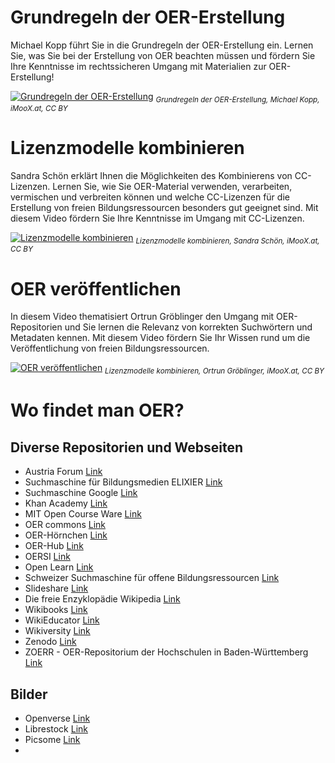 # Grundregeln der OER-Erstellung

Michael Kopp führt Sie in die Grundregeln der OER-Erstellung ein. Lernen Sie, was Sie bei der Erstellung von OER beachten müssen und fördern Sie Ihre Kenntnisse im rechtssicheren Umgang mit Materialien zur OER-Erstellung!  

[![Grundregeln der OER-Erstellung](https://user-images.githubusercontent.com/118910734/208621210-cf081d8c-2d60-4083-9c58-b04dac89851c.png)](https://www.youtube.com/embed/14BebGz01rU)
<sub>*Grundregeln der OER-Erstellung, Michael Kopp, iMooX.at, CC BY*</sub>

# Lizenzmodelle kombinieren

Sandra Schön erklärt Ihnen die Möglichkeiten des Kombinierens von CC-Lizenzen. Lernen Sie, wie Sie OER-Material verwenden, verarbeiten, vermischen und verbreiten können und welche CC-Lizenzen für die Erstellung von freien Bildungsressourcen besonders gut geeignet sind. Mit diesem Video fördern Sie Ihre Kenntnisse im Umgang mit CC-Lizenzen.  
 
[![Lizenzmodelle kombinieren](https://user-images.githubusercontent.com/118910734/208629082-548b9f82-22db-482a-a800-466f99e2638b.png)](https://www.youtube.com/watch?v=IFdAXlmicRw)
<sub>*Lizenzmodelle kombinieren, Sandra Schön, iMooX.at, CC BY*</sub>

# OER veröffentlichen
In diesem Video thematisiert Ortrun Gröblinger den Umgang mit OER-Repositorien und Sie lernen die Relevanz von korrekten Suchwörtern und Metadaten kennen. Mit diesem Video fördern Sie Ihr Wissen rund um die Veröffentlichung von freien Bildungsressourcen.  

[![OER veröffentlichen](https://user-images.githubusercontent.com/118910734/208649814-b62f23e5-0148-4373-94ce-66a6fe7d584b.png)](https://www.youtube.com/watch?v=rJss2QvTnB8)
<sub>*Lizenzmodelle kombinieren, Ortrun Gröblinger, iMooX.at, CC BY*</sub>

# Wo findet man OER?

## Diverse Repositorien und Webseiten
* Austria Forum [Link](https://austria-forum.org/)
* Suchmaschine für Bildungsmedien ELIXIER [Link](https://www.bildungsserver.de/elixier/)
* Suchmaschine Google [Link](https://www.google.com/)
* Khan Academy [Link](https://de.khanacademy.org/)
* MIT Open Course Ware [Link](https://ocw.mit.edu/index.htm)
* OER commons [Link](https://www.oercommons.org/)
* OER-Hörnchen [Link](https://oerhoernchen.de/)
* OER-Hub [Link](https://portal.openeducation.at/)
* OERSI [Link](https://oersi.de/resources/)
* Open Learn [Link](https://www.open.edu/openlearn/)
* Schweizer Suchmaschine für offene Bildungsressourcen [Link](https://www.oerch.ch/)
* Slideshare [Link](http://www.slideshare.net/)
* Die freie Enzyklopädie Wikipedia [Link](https://www.wikipedia.org/)
* Wikibooks [Link](https://www.wikibooks.org/)
* WikiEducator [Link](https://wikieducator.org/Main_Page)
* Wikiversity [Link](https://de.wikiversity.org/wiki/Hauptseite)
* Zenodo [Link](https://zenodo.org/)
* ZOERR - OER-Repositorium der Hochschulen in Baden-Württemberg [Link](https://www.oerbw.de/)

## Bilder

* Openverse [Link](https://wordpress.org/openverse/)
* Librestock [Link](https://librestock.com/)
* Picsome [Link](https://picsome.org/)
* 



